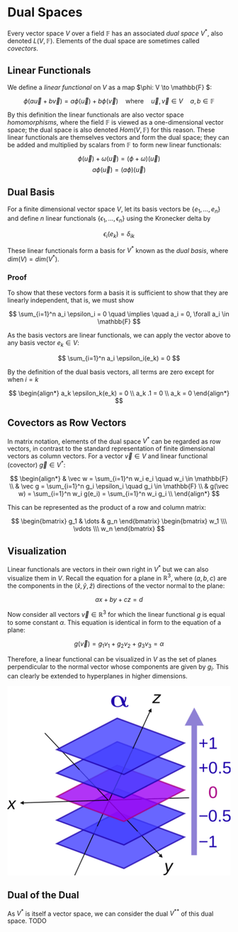 # Dual Spaces

Every vector space $V$ over a field $\mathbb{F}$ has an associated _dual space_ $V^*$, also denoted $L(V, \mathbb{F})$. Elements of the dual space are sometimes called _covectors_.

## Linear Functionals
We define a _linear functional_ on $V$ as a map $\phi: V \to \mathbb{F} $:

$$
    \phi(a \vec u + b \vec v ) = a \phi(\vec u) + b \phi(\vec v) \quad \text{where} \quad \vec u, \vec v \in V \quad a,b \in \mathbb{F}
$$

By this definition the linear functionals are also vector space _homomorphisms_, where the field $\mathbb{F}$ is viewed as a one-dimensional vector space; the dual space is also denoted $Hom(V, \mathbb{F})$ for this reason. These linear functionals are themselves vectors and form the dual space; they can be added and multiplied by scalars from $\mathbb{F}$ to form new linear functionals:

$$
    \phi(\vec u) + \omega(\vec u) = (\phi + \omega)(\vec u)
$$
$$
    a \phi (\vec u) = (a \phi)(\vec u) 
$$


## Dual Basis
For a finite dimensional vector space $V$, let its basis vectors be $\{ e_1, \dots, e_n \}$ and define $n$ linear functionals $\{ \epsilon_1, \dots, \epsilon_n \}$ using the Kronecker delta by

$$
    \epsilon_i (e_k) = \delta_{ik} 
$$

These linear functionals form a basis for $V^*$ known as the _dual basis_, where $dim(V) = dim(V^*)$.

### Proof
To show that these vectors form a basis it is sufficient to show that they are linearly independent, that is, we must show

$$
    \sum_{i=1}^n a_i \epsilon_i = 0 \quad \implies \quad a_i = 0, \forall a_i \in \mathbb{F}
$$

As the basis vectors are linear functionals, we can apply the vector above to any basis vector $e_k \in V$:

$$
    \sum_{i=1}^n a_i \epsilon_i(e_k)  = 0
$$

By the definition of the dual basis vectors, all terms are zero except for when $i = k$

$$
    \begin{align*}
        a_k \epsilon_k(e_k) = 0 \\
        a_k .1  = 0 \\
        a_k = 0
    \end{align*}
$$

## Covectors as Row Vectors
In matrix notation, elements of the dual space $V^*$ can be regarded as row vectors, in contrast to the standard representation of finite dimensional vectors as column vectors. For a vector $\vec v \in V$ and linear functional (covector) $\vec g \in V^*$:

$$
    \begin{align*}
        & \vec w = \sum_{i=1}^n w_i e_i \quad w_i \in \mathbb{F} \\
        & \vec g = \sum_{i=1}^n g_i \epsilon_i \quad g_i \in \mathbb{F} \\
        & g(\vec w) = \sum_{i=1}^n w_i g(e_i) = \sum_{i=1}^n w_i g_i \\
    \end{align*}
$$

This can be represented as the product of a row and column matrix:

$$
    \begin{bmatrix} g_1 & \dots & g_n \end{bmatrix}
    \begin{bmatrix} w_1  \\\ \vdots \\\ w_n \end{bmatrix}
$$

## Visualization
Linear functionals are vectors in their own right in $V^*$ but we can also visualize them in $V$. Recall the equation for a plane in $\mathbb{R}^3$, where $(a,b,c)$ are the components in the $(\hat x, \hat y, \hat z)$ directions of the vector normal to the plane:

$$
    ax + by + cz = d 
$$

Now consider all vectors $\vec v \in \mathbb{R}^3$ for which the linear functional $g$ is equal to some constant $\alpha$. 
This equation is identical in form to the equation of a plane:

$$
    g(\vec v) = g_1 v_1 + g_2 v_2 + g_3 v_3 = \alpha
$$

Therefore, a linear functional can be visualized in $V$ as the set of planes perpendicular to the normal vector whose components are given by $g_i$. This can clearly be extended to hyperplanes in higher dimensions.

![Visualization of Covectors](/img/vector_spaces/covectors.png)

## Dual of the Dual
As $V^*$ is itself a vector space, we can consider the dual  $V^{**}$ of this dual space. TODO
